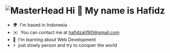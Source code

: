 ![MasterHead](https://user-images.githubusercontent.com/10498744/210012254-234538ff-d198-48aa-8964-37e6fd45d227.gif)
Hi 👋 My name is Hafidz
========================


* 🌍  I'm based in Indonesia
* ✉️  You can contact me at [hafidzalif80@gmail.com](mailto:hafidzalif80@gmail.com)
* 🧠  I'm learning about Web Development
* ⚡  just slowly person and try to conquer the world
